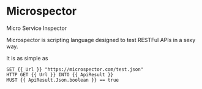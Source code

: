 # Microspector
Micro Service Inspector

Microspector is scripting language designed to test RESTFul APIs in a sexy way.

It is as simple as
```
SET {{ Url }} "https://microspector.com/test.json"
HTTP GET {{ Url }} INTO {{ ApiResult }}
MUST {{ ApiResult.Json.boolean }} == true
```

